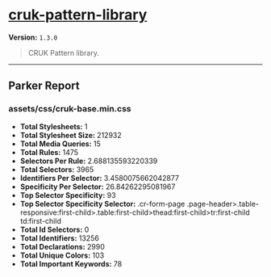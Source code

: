 # [cruk-pattern-library]( https://github.com/CRUKorg/cruk-pattern-library )

**Version:** `1.3.0`

> CRUK Pattern library.

* * *

## Parker Report

### assets/css/cruk-base.min.css

- **Total Stylesheets:** 1
- **Total Stylesheet Size:** 212932
- **Total Media Queries:** 15
- **Total Rules:** 1475
- **Selectors Per Rule:** 2.688135593220339
- **Total Selectors:** 3965
- **Identifiers Per Selector:** 3.4580075662042877
- **Specificity Per Selector:** 26.84262295081967
- **Top Selector Specificity:** 93
- **Top Selector Specificity Selector:** .cr-form-page .page-header>.table-responsive:first-child>.table:first-child>thead:first-child>tr:first-child td:first-child
- **Total Id Selectors:** 0
- **Total Identifiers:** 13256
- **Total Declarations:** 2990
- **Total Unique Colors:** 103
- **Total Important Keywords:** 78
